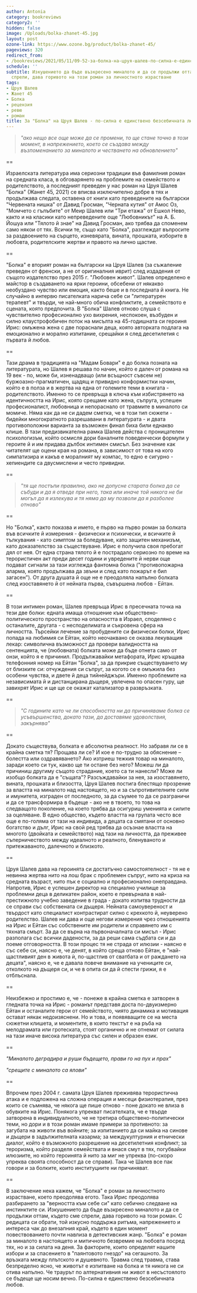 ```yaml
---
author: Antonia
category: bookreviews
category2: ''
hidden: false
image: /Uploads/bolka-zhanet-45.jpg
layout: post
ozone-link: https://www.ozone.bg/product/bolka-zhanet-45/
pageviews: 320
redirect_from:
- /bookreviews/2021/05/11/09-52-за-болка-на-цруя-шалев-по-силна-е-единствено-безсебичната-любов
schedule: ''
subtitle: Изкушението да бъде възкресено миналото и да се продължи оттам, където сме
  спрели, дава горивото на този роман за личностното израстване
tags:
- Цруя Шалев
- Жанет 45
- Болка
- рецензия
- ревю
- роман
title: За "Болка" на Цруя Шалев - по-силна е единствено безсебичната любов
---
```


> *"ако нещо все още може да се промени, то ще стане точно в този момент, в напрежението, което се създава между възпоменанието за миналото и честването на обновлението"*

\==

Израелската литература има сериозни традиции във фамилния роман на средната класа, в обговарянето на проблемите на семейството и родителството, а последният преведен у нас роман на Цруя Шалев "Болка" (Жанет 45, 2021) се вписва изключително добре в тях и продължава следата, оставена от книги като преведените на български "Червената нишка" от Давид Гросман, "Черната кутия" от Амос Оз, "Момчето с гълъбите" от Меир Шалев или "Три етажа" от Ешкол Нево, както и на класики като непреведените още "Любовникът" на А. Б. Йошуа или "Тялото й знае" на Давид Гросман, ако трябва да споменем само някои от тях. Всички те, също като "Болка", разглеждат въпросите за раздвоението на сърцето, изневярата, вината, прошката, изборите в любовта, родителските жертви и правото на лично щастие.  

\==

"Болка" е вторият роман на български на Цруя Шалев (за съжаление преведен от френски, а не от оригиналния иврит) след издадения от същото издателство през 2015 г. "Любовен живот". Шалев определено е майстор в създаването на ярки героини, обсебени от някакво необуздано чувство или емоция, както беше и в последната й книга. Не случайно в интервю писателката нарича себе си "литературен терапевт" и твърди, че най-много обича конфликтите, а семейството е сцената, която предпочита. В "Болка" Шалев отново слуша с чувствително професионално ухо вихрения, неспокоен, възбуден и силно клаустрофобичен поток на мисълта на 45-годишната си героиня Ирис: омъжена жена с две пораснали деца, която авторката подлага на емоционално и морално изпитание, срещайки я след десетилетия с първата й любов. 

\==

Тази драма в традицията на "Мадам Бовари" е до болка позната на литературата, но Шалев я решава по начин, който е далеч от романа на 19 век - по, може би, изненадващо (или всъщност съвсем не) буржоазно-прагматичен, щадящ и привидно конформистки начин, който е в полза и в жертва на една от големите теми в книгата - родителството. Именно то се превръща в ключа към избистрянето на идентичността на Ирис, която срещаме като жена, съпруга, успешен професионалист, любовница и непораснало от травмите в миналото си момиче. Няма как да не си дадем сметка, че в този тип сюжети - бидейки многократното разрешавани в литературата - и двата противоположни варианта за възможен финал биха били еднакво клише. В тази предизвикателна рамка Шалев действа с проницателен психологизъм, който осмисля дори баналните поведенчески формули у героите й и им придава дълбок интимен смисъл. Без значение как читателят ще оцени края на романа, в зависимост от това на кого симпатизира и какъв е моралният му компас, то едно е сигурно - хепиендите са двусмислени и често привидни. 

\==

> *"тя ще постъпи правилно, ако не допусне старата болка да се събуди и да я отведе при него, така или иначе той никога не би могъл да я излекува и тя няма да му позволи да я разболее отново"*

\==

Но "Болка", както показва и името, е първо на първо роман за болката във всичките й измерения - физически и психически, и всичките й тълкувания - като симптом за боледуване, като защитен механизъм, като доказателство за съществуване. Ирис е получила своя пребогат дял от нея. От една страна тялото й е пострадало сериозно по време на терористичен акт преди десет години и увредените й нерви още подават сигнали за тази изглежда фантомна болка ("противопожарна аларма, която продължава да звъни и след като пожарът е бил загасен"). От друга душата й още не е преодоляла напълно болката след изоставянето й от нейната първа, съвършена любов - Ейтан. 

\==

В този интимен роман, Шалев превръща Ирис в пресечната точка на тези две болки: едната имаща отношение към обществено-политическото пространство на опасността в Израел, споделяно с останалите, другата - с несподелимата и съкровена сфера на личността. Търсейки лечение за пробудените си физически болки, Ирис попада на любимия си Ейтан, който неочаквано се оказва лекуващия лекар: символична възможност да провери валидността на сентенцията, че (любовната) болката може да бъде отнета само от онзи, който я е причинил. Продължавайки метафората, Ирис кръщава телефонния номер на Ейтан "Болка", за да прикрие съществуването му от близките си: отчуждения си съпруг, за когото се е омъжила без особени чувства, и двете й деца тийнейджъри. Именно проблемите на независимата й и дистанцирана дъщеря, увлечена по опасен гуру, ще завихрят Ирис и ще ще се окажат катализатор в развръзката.  

\==

> *"С годините като че ли способността ни да причиняваме болка се усъвършенства, докато тази, да доставяме удоволствия, закърнява"*

\==

Докато съществува, болката е абсолютна реалност. Но забравя ли се в крайна сметка тя? Прощава ли се? И кое е по-трудно за обяснение – болестта или оздравяването? Ако изтриеш тежкия товар на миналото, заради което си тук, какво ще ти остане без него? Можеш ли да причиниш другиму същото страдание, което са ти нанесли? Може ли изобщо болката да е "същата"? Разсъждавайки за нея, за изоставянето, вината, прошката и близостта, Цруя Шалев постига блестящо прозрение за властта на миналото над настоящето, но и за съпротивителните сили и имунитета, изграден от последното, за да съумее то да се разграничи и да се трансформира в бъдеще - ако не в твоето, то това на следващото поколение, на което трябва да осигуриш уменията и силите за оцеляване. В едно общество, където властта на групата често все още е по-голяма от тази на индивида, а децата са смятани от основно богатство и дълг, Ирис на свой ред трябва да осъзнае властта на многото (двойката и семейството) над тази на личността, да преживее съперничеството между идеалното и реалното, бленуваното и притежаваното, далечното и близкото. 

\==

Цруя Шалев дава на героинята си достатъчно самостоятелност - тя не е невинна жертва нито на лош брак с проблемен съпруг, нито на криза на средната възраст, нито пък е социално и професионално онеправдана. Напротив, Ирис е успешен директор на специално училище за проблемни деца в деликатен район, което е превърнала в най-престижното учебно заведение в града - докато изпитва трудности да се справи със собствената си дъщеря. Нейната самоувереност и твърдост като специалист контрастират силно с крехкото й, неуверено родителство. Шалев ни дава и още негови измерения чрез отношенията на Ирис и Ейтан със собствените им родители и справянето им с тяхната смърт. За да се върна на първоначалната си мисъл - Ирис разполага със всички дадености, за да реши сама съдбата си и да поеме отговорността. В този процес тя не страда от илюзии - наясно е със себе си, наясно е, че денят, в който среща отново Ейтан, е "най-щастливият ден в живота ѝ, по-щастлив от сватбата и от раждането на децата", наясно е, че е давала повече внимание на учениците си, отколкото на дъщеря си, и че в опита си да й спести грижи, я е отблъснала.

\==

Неизбежно и простимо е, че - понеже в крайна сметка е затворен в гледната точка на Ирис - романът представя доста по-двуизмерно Ейтан и останалите герои от семейството, чиято динамика и мотивация остават някак недоизяснени. Но и това, и появяващите се на места сюжетни клишета, и моментите, в които текстът е на ръба на мелодрамата или гротеската, стоят органично и не отнемат от силата на тази иначе висока литература със силен и образен език. 

\==

*"Миналото деградира и руши бъдещето, прави го на пух и прах"*

*"срещите с миналото са ялови"*

\==

Впрочем през 2004 г. самата Цруя Шалев преживява терористична атака и е подложена на сложна операция и месеци физиотерапия, през които се съмнява, че някога ще пише отново - поне докато не влиза в обувките на Ирис. Понякога упрекват писателката, че е твърде затворена в индивидуалното, че не третира обществено-политически теми, но дори и в този роман имаме примери за противното: за загубата на животи във войните; за изпитанието да си майка на синове и дъщери в задължителната казарма; за междукултурния и етнически диалог, който е възможното разрешение на десетилетния конфликт; за тероризма, който разделя семействата и внася смут в тях, погубвайки илюзиите, но който героинята й нито за миг не упреква (по-скоро упреква своята способност да се справи). Така че Шалев все пак говори и за болките, които институциите ни причиняват. 

\==

В заключение нека кажем, че "Болка" е роман за личностното израстване, което преодолява егото. Така Ирис преодолява разбирането за "верността към себе си" като себично следване на инстинктите си. Изкушението да бъде възкресено миналото и да се продължи оттам, където сме спрели, дава горивото на този роман. С редицата си обрати, той изкусно поддържа ритъма, напрежението и интереса чак до внезапния край, където в един момент повествованието почти навлиза в детективския жанр. "Болка" е роман за миналото в настоящето и митичното безвремие на любовта посред тях, но и за силата на деня. За факторите, които определят нашите избори и за спасението в "паянтовото гнездо" на сегашното. За връзката между плътското и душевното. Травма след травма, става безпределно ясно, че животът е изпитване на болка и тя никога не си отива напълно. Че траурът по алтернативния ни живот в несъстоялото се бъдеще ще носим вечно. По-силна е единствено безсебичната любов.